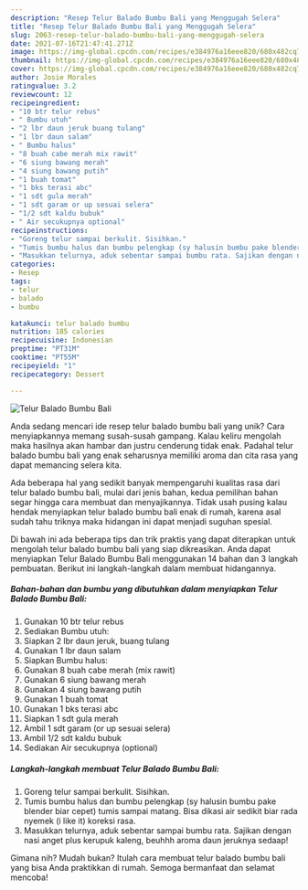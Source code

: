 ```yaml
---
description: "Resep Telur Balado Bumbu Bali yang Menggugah Selera"
title: "Resep Telur Balado Bumbu Bali yang Menggugah Selera"
slug: 2063-resep-telur-balado-bumbu-bali-yang-menggugah-selera
date: 2021-07-16T21:47:41.271Z
image: https://img-global.cpcdn.com/recipes/e384976a16eee820/680x482cq70/telur-balado-bumbu-bali-foto-resep-utama.jpg
thumbnail: https://img-global.cpcdn.com/recipes/e384976a16eee820/680x482cq70/telur-balado-bumbu-bali-foto-resep-utama.jpg
cover: https://img-global.cpcdn.com/recipes/e384976a16eee820/680x482cq70/telur-balado-bumbu-bali-foto-resep-utama.jpg
author: Josie Morales
ratingvalue: 3.2
reviewcount: 12
recipeingredient:
- "10 btr telur rebus"
- " Bumbu utuh"
- "2 lbr daun jeruk buang tulang"
- "1 lbr daun salam"
- " Bumbu halus"
- "8 buah cabe merah mix rawit"
- "6 siung bawang merah"
- "4 siung bawang putih"
- "1 buah tomat"
- "1 bks terasi abc"
- "1 sdt gula merah"
- "1 sdt garam or up sesuai selera"
- "1/2 sdt kaldu bubuk"
- " Air secukupnya optional"
recipeinstructions:
- "Goreng telur sampai berkulit. Sisihkan."
- "Tumis bumbu halus dan bumbu pelengkap (sy halusin bumbu pake blender biar cepet) tumis sampai matang. Bisa dikasi air sedikit biar rada nyemek (i like it) koreksi rasa."
- "Masukkan telurnya, aduk sebentar sampai bumbu rata. Sajikan dengan nasi anget plus kerupuk kaleng, beuhhh aroma daun jeruknya sedaap!"
categories:
- Resep
tags:
- telur
- balado
- bumbu

katakunci: telur balado bumbu 
nutrition: 185 calories
recipecuisine: Indonesian
preptime: "PT31M"
cooktime: "PT55M"
recipeyield: "1"
recipecategory: Dessert

---
```



![Telur Balado Bumbu Bali](https://img-global.cpcdn.com/recipes/e384976a16eee820/680x482cq70/telur-balado-bumbu-bali-foto-resep-utama.jpg)

Anda sedang mencari ide resep telur balado bumbu bali yang unik? Cara menyiapkannya memang susah-susah gampang. Kalau keliru mengolah maka hasilnya akan hambar dan justru cenderung tidak enak. Padahal telur balado bumbu bali yang enak seharusnya memiliki aroma dan cita rasa yang dapat memancing selera kita.



Ada beberapa hal yang sedikit banyak mempengaruhi kualitas rasa dari telur balado bumbu bali, mulai dari jenis bahan, kedua pemilihan bahan segar hingga cara membuat dan menyajikannya. Tidak usah pusing kalau hendak menyiapkan telur balado bumbu bali enak di rumah, karena asal sudah tahu triknya maka hidangan ini dapat menjadi suguhan spesial.


Di bawah ini ada beberapa tips dan trik praktis yang dapat diterapkan untuk mengolah telur balado bumbu bali yang siap dikreasikan. Anda dapat menyiapkan Telur Balado Bumbu Bali menggunakan 14 bahan dan 3 langkah pembuatan. Berikut ini langkah-langkah dalam membuat hidangannya.

<!--inarticleads1-->

##### Bahan-bahan dan bumbu yang dibutuhkan dalam menyiapkan Telur Balado Bumbu Bali:

1. Gunakan 10 btr telur rebus
1. Sediakan  Bumbu utuh:
1. Siapkan 2 lbr daun jeruk, buang tulang
1. Gunakan 1 lbr daun salam
1. Siapkan  Bumbu halus:
1. Gunakan 8 buah cabe merah (mix rawit)
1. Gunakan 6 siung bawang merah
1. Gunakan 4 siung bawang putih
1. Gunakan 1 buah tomat
1. Gunakan 1 bks terasi abc
1. Siapkan 1 sdt gula merah
1. Ambil 1 sdt garam (or up sesuai selera)
1. Ambil 1/2 sdt kaldu bubuk
1. Sediakan  Air secukupnya (optional)




<!--inarticleads2-->

##### Langkah-langkah membuat Telur Balado Bumbu Bali:

1. Goreng telur sampai berkulit. Sisihkan.
1. Tumis bumbu halus dan bumbu pelengkap (sy halusin bumbu pake blender biar cepet) tumis sampai matang. Bisa dikasi air sedikit biar rada nyemek (i like it) koreksi rasa.
1. Masukkan telurnya, aduk sebentar sampai bumbu rata. Sajikan dengan nasi anget plus kerupuk kaleng, beuhhh aroma daun jeruknya sedaap!




Gimana nih? Mudah bukan? Itulah cara membuat telur balado bumbu bali yang bisa Anda praktikkan di rumah. Semoga bermanfaat dan selamat mencoba!

